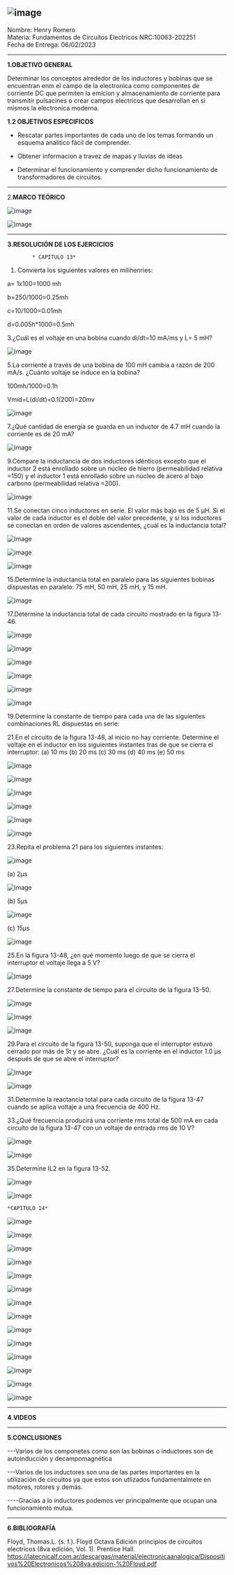 ![image](https://user-images.githubusercontent.com/116819100/202600463-84a8f18b-6274-4eb5-abe0-1334f3dc985c.png)
----------------------------------------------------------------------------------------------------------------------------------------
Nombre: Henry Romero        
Materia: Fundamentos de Circuitos Electricos NRC:10063-202251  
Fecha de Entrega: 06/02/2023

-------------------------------------------------------------------------------------------------------------------------------------


**1.OBJETIVO GENERAL**

Determinar los conceptos alrededor de los inductores y bobinas que se encuentran enm el campo de la electronica como componentes de corriente DC que permiten la emicion y almacenamiento de corriente para transmitir pulsacines o crear campos electricos que desarrollan en si mismos la electronica moderna.


**1.2 OBJETIVOS ESPECIFICOS**

- Rescatar partes importantes de cada uno de los temas formando un esquema analitico fácil de comprender.

- Obtener informacion a travez de mapas y lluvias de ideas

- Determinar el funcionamiento y comprender dicho funcionamiento de transformadores de circuitos.




-----------------------------------------------------------------------------------------------------------------------------

2.**MARCO TEÓRICO**


![image](https://user-images.githubusercontent.com/116819100/217089001-91fe57f1-2f26-4492-a006-b4d7d853154f.png)


 ![image](https://user-images.githubusercontent.com/116819100/217089032-b08b0209-99f7-488d-be68-a082847078b4.png)

   


--------------------------------------------------

**3.RESOLUCIÓN DE LOS EJERCICIOS**



            * CAPITULO 13*
  
  
 1. Convierta los siguientes valores en milihenries:

a= 1x100=1000 mh

b=250/1000=0.25mh

c=10/1000=0.01mh

d=0.005h*1000=0.5mh

3.¿Cuál es el voltaje en una bobina cuando di/dt=10 mA/ms y L= 5 mH?

![image](https://user-images.githubusercontent.com/116819100/217093876-370c0a3c-bf12-4f60-8d70-54949131645b.png)



5.La corriente a través de una bobina de 100 mH cambia a razón de 200 mA/s. ¿Cuánto voltaje se induce en la bobina?

100mh/1000=0.1h

Vmid=L(di/dt)=0.1(200)=20mv        

![image](https://user-images.githubusercontent.com/116819100/217093912-49a73f66-5b6a-4890-9b18-d17b20f27890.png)



7.¿Qué cantidad de energía se guarda en un inductor de 4.7 mH cuando la corriente es de 20 mA?

![image](https://user-images.githubusercontent.com/116819100/217111337-e9340a47-de08-4b68-b005-56da195a67e9.png)

9.Compare la inductancia de dos inductores idénticos excepto que el inductor 2 está enrollado sobre un núcleo de hierro (permeabilidad relativa =150) y el inductor 1 está enrollado sobre un núcleo de acero al bajo carbono (permeabilidad relativa =200).

![image](https://user-images.githubusercontent.com/116819100/217111367-cd944e4e-6d8f-4533-a6aa-2211d04d97af.png)

11.Se conectan cinco inductores en serie. El valor más bajo es de 5 µH. Si el valor de cada inductor es el doble del valor precedente, y si los inductores se conectan en orden de valores ascendentes, ¿cuál es la inductancia total?

![image](https://user-images.githubusercontent.com/116819100/217111394-b810a507-f48f-42a2-b5c2-66cf54495fc8.png)

![image](https://user-images.githubusercontent.com/116819100/217111414-48c3196d-829c-4717-bcc5-58fd9631b7db.png)

![image](https://user-images.githubusercontent.com/116819100/217111441-41edf7d1-b847-4e60-a22c-c08b0c4b7bb4.png)

15.Determine la inductancia total en paralelo para las siguientes bobinas dispuestas en paralelo: 75 mH, 50 mH, 25 mH, y 15 mH.


![image](https://user-images.githubusercontent.com/116819100/217111485-76c5a1de-ecc6-46ac-aba4-4c2c2e318ae7.png)

17.Determine la inductancia total de cada circuito mostrado en la figura 13-46.

![image](https://user-images.githubusercontent.com/116819100/217111500-4805f0b8-9d56-4e86-a26e-d5db51308239.png)

![image](https://user-images.githubusercontent.com/116819100/217111509-98fbcc83-01cc-4225-9376-a70c1195fa0c.png)

![image](https://user-images.githubusercontent.com/116819100/217111527-8b04b995-81d8-4bca-96e2-a985b85e3927.png)

![image](https://user-images.githubusercontent.com/116819100/217111540-60e4a0c4-7811-48d1-88dd-ddbe243d7478.png)

![image](https://user-images.githubusercontent.com/116819100/217111553-6c84347e-3693-400c-aed1-28033116c327.png)

![image](https://user-images.githubusercontent.com/116819100/217111563-49b78e03-294c-4282-a227-6b4309ab3dd9.png)

19.Determine la constante de tiempo para cada una de las siguientes combinaciones RL dispuestas en serie:

21.En el circuito de la figura 13-48, al inicio no hay corriente. Determine el voltaje en el inductor en los siguientes instantes tras de que se cierra el interruptor: (a) 10 ms (b) 20 ms (c) 30 ms (d) 40 ms (e) 50 ms

![image](https://user-images.githubusercontent.com/116819100/217111619-04d26c1a-df09-495d-a37a-9552d4ab75fe.png)

![image](https://user-images.githubusercontent.com/116819100/217111635-992ef63f-c1ba-4193-895e-40afb96fa7f9.png)

![image](https://user-images.githubusercontent.com/116819100/217111643-c8dea8a6-15cc-44be-87cb-60f5d2ca4e69.png)

![image](https://user-images.githubusercontent.com/116819100/217111658-c30b7b11-416a-4b31-9925-a88565beec91.png)


![image](https://user-images.githubusercontent.com/116819100/217111665-35fddfca-0b8a-432b-8752-a0f67ee7d5a9.png)


![image](https://user-images.githubusercontent.com/116819100/217111680-bc589c84-e2cb-42e1-81b2-9ce35116e613.png)

23.Repita el problema 21 para los siguientes instantes:

![image](https://user-images.githubusercontent.com/116819100/217111695-b061b11e-40fd-4ffc-8e1f-d164c52c54a4.png)

(a) 2µs

![image](https://user-images.githubusercontent.com/116819100/217111716-3e168ea8-736f-4ab0-968d-ea00e0c0a28a.png)

(b) 5µs

![image](https://user-images.githubusercontent.com/116819100/217111748-b8a25408-5034-49f7-b735-d5613e1a9665.png)

(c) 15µs

![image](https://user-images.githubusercontent.com/116819100/217111765-69fa083e-7690-4845-819a-765a7d5c2a5e.png)

25.En la figura 13-48, ¿en qué momento luego de que se cierra el interruptor el voltaje llega a 5 V?

![image](https://user-images.githubusercontent.com/116819100/217111908-65133d65-7581-4a85-8cf0-19ccd95f7f6e.png)

27.Determine la constante de tiempo para el circuito de la figura 13-50.

![image](https://user-images.githubusercontent.com/116819100/217111927-ffda7719-354c-4e26-9990-7d5fdab37c57.png)

![image](https://user-images.githubusercontent.com/116819100/217111931-40a6de8d-a32e-4513-90b0-f3ad85ff14a1.png)

![image](https://user-images.githubusercontent.com/116819100/217111938-865f01d0-5c66-43c4-83c1-381c57331e85.png)


29.Para el circuito de la figura 13-50, suponga que el interruptor estuvo cerrado por más de 5t y se abre. ¿Cuál es la corriente en el inductor 1.0 µs después de que se abre el interruptor?

![image](https://user-images.githubusercontent.com/116819100/217111964-acbecb91-52db-4e0d-b0f0-7f2d9f2a4132.png)

![image](https://user-images.githubusercontent.com/116819100/217111978-62ccc626-2135-4ab6-af1d-7e9bd0c0801c.png)


31.Determine la reactancia total para cada circuito de la figura 13-47 cuando se aplica voltaje a una frecuencia de 400 Hz.

33.¿Qué frecuencia producirá una corriente rms total de 500 mA en cada circuito de la figura 13-47 con un voltaje de entrada rms de 10 V?

![image](https://user-images.githubusercontent.com/116819100/217112088-8a63fee4-8e03-4c46-9693-05d5f8ce2664.png)

![image](https://user-images.githubusercontent.com/116819100/217112104-22ca0867-79b9-4ac4-995b-8143b8eb4a2c.png)

35.Determine IL2 en la figura 13-52.

![image](https://user-images.githubusercontent.com/116819100/217112151-c8833739-3796-46f1-b2aa-85d3a2c4520d.png)

![image](https://user-images.githubusercontent.com/116819100/217112166-1cb52dc8-35ed-42ec-bc30-8fcdbf515171.png)





    *CAPITULO 14*

![image](https://user-images.githubusercontent.com/116819100/217112350-52cb692a-2ed0-4869-9e63-a8000a6705f0.png)

![image](https://user-images.githubusercontent.com/116819100/217112365-2f2df757-ad5f-4396-b68d-94291f9357f3.png)


![image](https://user-images.githubusercontent.com/116819100/217112385-405b2a99-fe47-4afe-a356-2207037e389b.png)



![image](https://user-images.githubusercontent.com/116819100/217112412-19b3738e-1d9d-40ba-bd58-6ebe7e342caa.png)


![image](https://user-images.githubusercontent.com/116819100/217112432-16ba5caa-237f-442d-9722-ac2acd478f46.png)

![image](https://user-images.githubusercontent.com/116819100/217112450-1f8f79bc-0a5e-4f21-ad23-164973151466.png)

![image](https://user-images.githubusercontent.com/116819100/217112477-67d72fc0-5081-4d7d-92dc-472aa105af2a.png)

![image](https://user-images.githubusercontent.com/116819100/217112527-478f1cf9-fb42-4845-8f17-07bde12e9e04.png)


![image](https://user-images.githubusercontent.com/116819100/217112550-725da06b-1ce4-4189-b9a9-5b4e1071ffa7.png)


![image](https://user-images.githubusercontent.com/116819100/217112568-844f7bd4-cc68-4b9d-8f33-c4bff6296331.png)


![image](https://user-images.githubusercontent.com/116819100/217112583-7490e0cd-d6c4-4f56-9aa2-6b37334fec7f.png)


![image](https://user-images.githubusercontent.com/116819100/217112600-254c2548-5d8a-405e-ab33-3a98eb7b2743.png)

![image](https://user-images.githubusercontent.com/116819100/217112614-d3327f8d-7deb-46ea-80dc-352a5053ce75.png)


![image](https://user-images.githubusercontent.com/116819100/217112619-e17025fb-d7a4-4703-898c-469dbd675741.png)






--------------------------------------------------------------------------------------------------

**4.VIDEOS**










------------------------------------------------------------------------------------------------------
**5.CONCLUSIONES**


---Varios de los componetes como son las bobinas o inductores son de autoinducción y decampomagnética

---Varios de los inductores son una de las partes importantes en la utilización de circuitos ya que estos son utlizados fundamentalmete en motores, rotores y demás.

----Gracias a lo inductores podemos ver principalmente que ocupan una funcionamiento mutua.

-------------------------------------------------------------------------------------------------------
**6.BIBLIOGRAFÍA**

Floyd, Thomas.L. (s. f.). Floyd Octava Edición principios de circuitos electricos (8va edición, Vol. 1). Prentice Hall. https://latecnicalf.com.ar/descargas/material/electronicaanalogica/Dispositivos%20Electronicos%208va.edicion-%20Floyd.pdf
